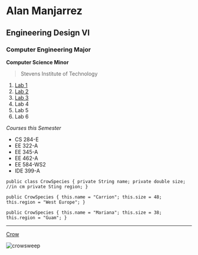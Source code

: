 # Alan Manjarrez
## Engineering Design VI
### Computer Engineering Major

**Computer Science Minor**

>Stevens Institute of Technology

1. [Lab 1](https://github.com/alan-m12/Engineering-Design-VI/blob/main/Lab-1.md)
2. [Lab 2](https://github.com/alan-m12/Engineering-Design-VI/blob/main/Lab-2.md)
3. [Lab 3](https://github.com/alan-m12/Engineering-Design-VI/blob/main/Lab-3.md)
4. Lab 4
5. Lab 5
6. Lab 6

*Courses this Semester*

- CS 284-E
- EE 322-A
- EE 345-A
- EE 462-A
- EE 584-WS2
- IDE 399-A

`public class CrowSpecies {
  private String name;
  private double size; //in cm
  private Sting region;
}`

   `public CrowSpecies {
     this.name = "Carrion";
     this.size = 48;
     this.region = "West Europe";
     }`
     
   `public CrowSpecies {
     this.name = "Mariana";
     this.size = 38;
     this.region = "Guam";
     }`
     
---

[Crow](https://img-9gag-fun.9cache.com/photo/a8Eg4A3_460s.jpg)

![crowsweep](https://github.com/alan-m12/Engineering-Design-VI/assets/63511002/789ea7ad-0f8c-407e-9b2d-cc26c314e4fe)


